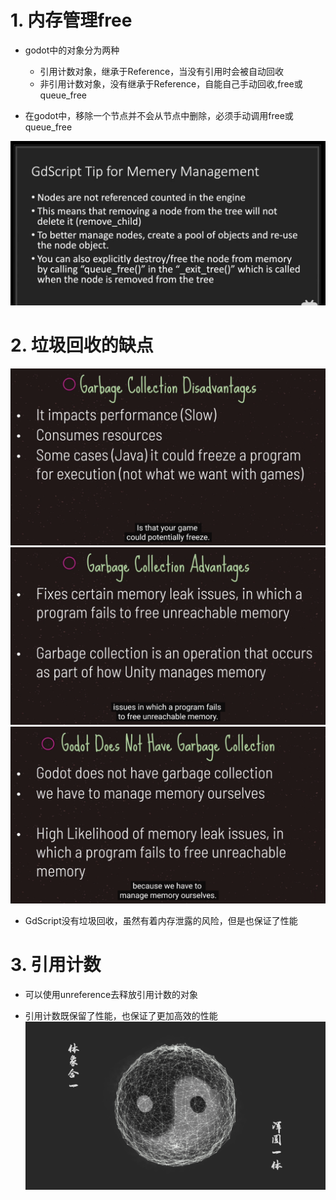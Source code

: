 # 1. 内存管理free

- godot中的对象分为两种
    - 引用计数对象，继承于Reference，当没有引用时会被自动回收
    - 非引用计数对象，没有继承于Reference，自能自己手动回收,free或queue_free

- 在godot中，移除一个节点并不会从节点中删除，必须手动调用free或queue_free

![Image text](image/gc.JPG)

# 2. 垃圾回收的缺点

![Image text](image/gc1.png)
![Image text](image/gc2.png)
![Image text](image/gc3.png)

- GdScript没有垃圾回收，虽然有着内存泄露的风险，但是也保证了性能

# 3. 引用计数

- 可以使用unreference去释放引用计数的对象

- 引用计数既保留了性能，也保证了更加高效的性能
  ![Image text](image/太极.png)
